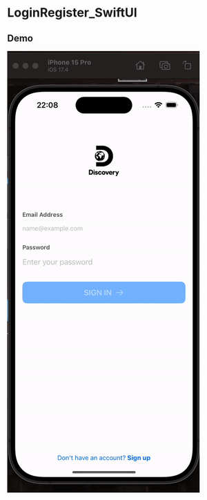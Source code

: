 # LoginRegister_SwiftUI

## Demo
![image](https://github.com/ngoccuong11789/LoginRegister_SwiftUI/blob/main/signUp-signIn.gif)
